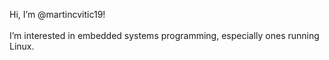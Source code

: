 Hi, I’m @martincvitic19!
<br />
<br />
I’m interested in embedded systems programming, especially ones running Linux.

<!---
martincvitic19/martincvitic19 is a ✨ special ✨ repository because its `README.md` (this file) appears on your GitHub profile.
You can click the Preview link to take a look at your changes.
--->
